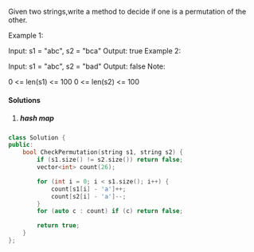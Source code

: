 Given two strings,write a method to decide if one is a permutation of the other.

Example 1:

Input: s1 = "abc", s2 = "bca"
Output: true
Example 2:

Input: s1 = "abc", s2 = "bad"
Output: false
Note:

0 <= len(s1) <= 100
0 <= len(s2) <= 100

#### Solutions

1. ##### hash map

```cpp
class Solution {
public:
    bool CheckPermutation(string s1, string s2) {
        if (s1.size() != s2.size()) return false;
        vector<int> count(26);

        for (int i = 0; i < s1.size(); i++) {
            count[s1[i] - 'a']++;
            count[s2[i] - 'a']--;
        }
        for (auto c : count) if (c) return false;

        return true;
    }
};
```